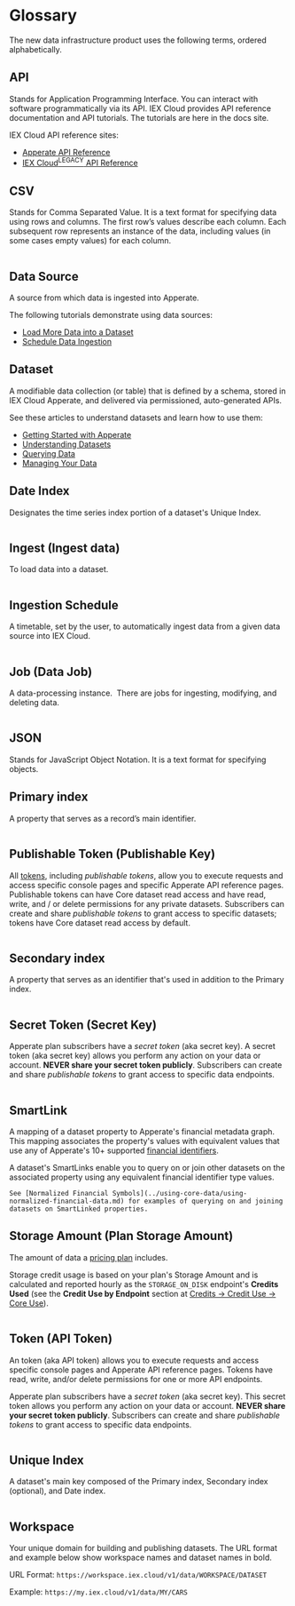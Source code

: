 # Glossary

The new data infrastructure product uses the following terms, ordered alphabetically.

## API

Stands for Application Programming Interface. You can interact with software programmatically via its API. IEX Cloud provides API reference documentation and API tutorials. The tutorials are here in the docs site.

IEX Cloud API reference sites:

- [Apperate API Reference](https://iexcloud.io/docs/)
- [IEX Cloud<sup>LEGACY</sup> API Reference](https://iexcloud.io/docs/api/)

## CSV

Stands for Comma Separated Value. It is a text format for specifying data using rows and columns. The first row’s values describe each column. Each subsequent row represents an instance of the data, including values (in some cases empty values) for each column.

``` {seealso} [Load Data from a File](../migrating-and-importing-data/loading-data-from-a-file.md) demonstrates importing data from a CSV file.
```

## Data Source

A source from which data is ingested into Apperate.

The following tutorials demonstrate using data sources:

- [Load More Data into a Dataset](../migrating-and-importing-data/load-more-data-into-a-dataset.md)
- [Schedule Data Ingestion](../migrating-and-importing-data/scheduling-data-ingestion.md)

## Dataset

A modifiable data collection (or table) that is defined by a schema, stored in IEX Cloud Apperate, and delivered via permissioned, auto-generated APIs.

See these articles to understand datasets and learn how to use them:

- [Getting Started with Apperate](../getting-started/getting-started-with-apperate.md)
- [Understanding Datasets](../managing-your-data/understanding-datasets.md)
- [Querying Data](../interacting-with-your-data/querying-data.md)
- [Managing Your Data](../managing-your-data.md)

## Date Index

Designates the time series index portion of a dataset's Unique Index. 

``` {seealso} [Understanding Datasets](../managing-your-data/understanding-datasets.md#indexing-with-unique-index)
```

## Ingest (Ingest data)

To load data into a dataset. 

``` {seealso} [Load More Data into a Dataset](../migrating-and-importing-data/load-more-data-into-a-dataset.md).
```

## Ingestion Schedule

A timetable, set by the user, to automatically ingest data from a given data source into IEX Cloud.

``` {seealso} [Schedule Data Ingestion](../migrating-and-importing-data/scheduling-data-ingestion.md)
```

## Job (Data Job)

A data-processing instance.  There are jobs for ingesting, modifying, and deleting data.

``` {seealso} [Monitoring Deployments](../administration/monitoring-deployments.md).
```

## JSON

Stands for JavaScript Object Notation. It is a text format for specifying objects. 

## Primary index

A property that serves as a record’s main identifier.

``` {seealso} [Understanding Datasets](../managing-your-data/understanding-datasets.md#indexing-with-unique-index)
```

<!-- ## Property (Schema Property) - TODO -->

## Publishable Token (Publishable Key)

All [tokens](#token-api-token), including *publishable tokens*, allow you to execute requests and access specific console pages and specific Apperate API reference pages. Publishable tokens can have Core dataset read access and have read, write, and / or delete permissions for any private datasets. Subscribers can create and share *publishable tokens* to grant access to specific datasets; tokens have Core dataset read access by default.

``` {seealso} [Token](#token-api-token) and [Access and Security](../administration/access-and-security.md).
```

<!-- ## Schema (Dataset Schema) - TODO -->

## Secondary index

A property that serves as an identifier that's used in addition to the Primary index.

``` {seealso} [Understanding Datasets](../managing-your-data/understanding-datasets.md#indexing-with-unique-index)
```

## Secret Token (Secret Key)

Apperate plan subscribers have a *secret token* (aka secret key). A secret token (aka secret key) allows you perform any action on your data or account. **NEVER share your secret token publicly**. Subscribers can create and share *publishable tokens* to grant access to specific data endpoints.

``` {seealso} [Token](#token-api-token) and [Access and Security](../administration/access-and-security.md).
```

## SmartLink

A mapping of a dataset property to Apperate's financial metadata graph. This mapping associates the property's values with equivalent values that use any of Apperate's 10+ supported [financial identifiers](./financial-identifiers.md).

A dataset's SmartLinks enable you to query on or join other datasets on the associated property using any equivalent financial identifier type values. 

``` {seealso}
See [Normalized Financial Symbols](../using-core-data/using-normalized-financial-data.md) for examples of querying on and joining datasets on SmartLinked properties.
```

## Storage Amount (Plan Storage Amount)

The amount of data a [pricing plan](https://iexcloud.io/pricing/) includes. 

Storage credit usage is based on your plan's Storage Amount and is calculated and reported hourly as the `STORAGE_ON_DISK` endpoint's **Credits Used** (see the **Credit Use by Endpoint** section at [Credits &rarr; Credit Use &rarr; Core Use](https://iexcloud.io/console/usage)).

``` {important} You cannot exceed your plan's Storage Amount. Apperate blocks any attempt to exceed the Storage Amount. You must upgrade your plan (see **Account** &rarr; [**Manage Plan**](https://iexcloud.io/console/manage-plan)) to store more data.
```

## Token (API Token)

An token (aka API token) allows you to execute requests and access specific console pages and Apperate API reference pages. Tokens have read, write, and/or delete permissions for one or more API endpoints.

Apperate plan subscribers have a *secret token* (aka secret key). This secret token allows you perform any action on your data or account. **NEVER share your secret token publicly**. Subscribers can create and share *publishable tokens* to grant access to specific data endpoints.

``` {seealso} [Access and Security](../administration/access-and-security.md)
```

<!-- ## Transform - TODO -->

## Unique Index

A dataset's main key composed of the Primary index, Secondary index (optional), and Date index.

``` {seealso} [Understanding Datasets](../managing-your-data/understanding-datasets.md#indexing-with-unique-index)
```

## Workspace

Your unique domain for building and publishing datasets. The URL format and example below show workspace names and dataset names in bold.

URL Format: `https://workspace.iex.cloud/v1/data/WORKSPACE/DATASET`

Example: `https://my.iex.cloud/v1/data/MY/CARS`

``` {seealso} [Create a Workspace](../getting-started/getting-started-with-apperate.md#create-a-workspace).
```